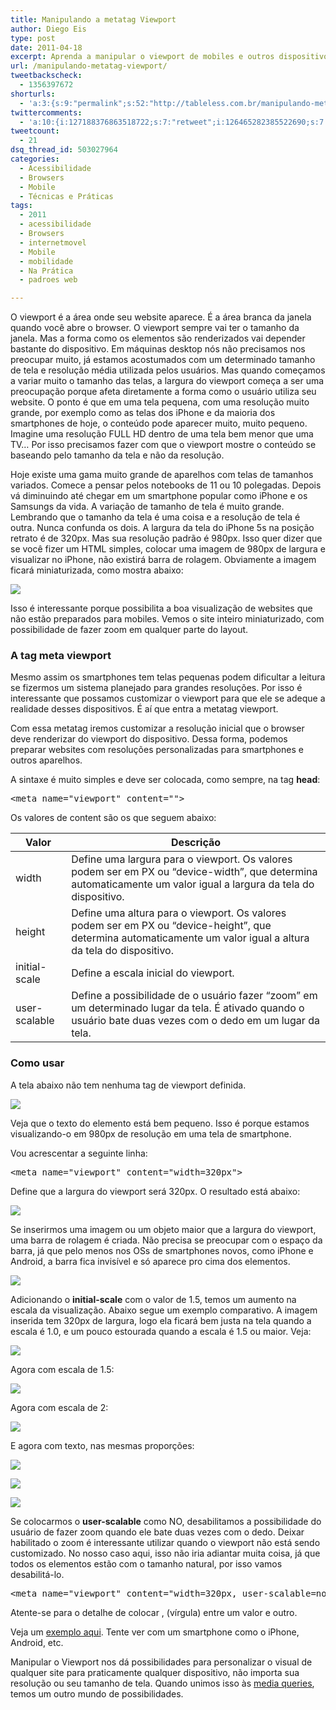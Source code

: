 ```yaml
---
title: Manipulando a metatag Viewport
author: Diego Eis
type: post
date: 2011-04-18
excerpt: Aprenda a manipular o viewport de mobiles e outros dispositivos com a metatag Viewport do HTML.
url: /manipulando-metatag-viewport/
tweetbackscheck:
  - 1356397672
shorturls:
  - 'a:3:{s:9:"permalink";s:52:"http://tableless.com.br/manipulando-metatag-viewport";s:7:"tinyurl";s:26:"http://tinyurl.com/3odakfo";s:4:"isgd";s:19:"http://is.gd/bKHkmh";}'
twittercomments:
  - 'a:10:{i:127188376863518722;s:7:"retweet";i:126465282385522690;s:7:"retweet";i:126348029631533056;s:7:"retweet";i:126347228095848448;s:7:"retweet";i:126345823905783808;s:7:"retweet";i:126341375041085440;s:7:"retweet";i:155242144943190018;s:7:"retweet";i:155229542263422976;s:7:"retweet";i:160165094976798720;s:7:"retweet";i:169916451069763584;s:7:"retweet";}'
tweetcount:
  - 21
dsq_thread_id: 503027964
categories:
  - Acessibilidade
  - Browsers
  - Mobile
  - Técnicas e Práticas
tags:
  - 2011
  - acessibilidade
  - Browsers
  - internetmovel
  - Mobile
  - mobilidade
  - Na Prática
  - padroes web

---
```

O viewport é a área onde seu website aparece. É a área branca da janela quando você abre o browser. O viewport sempre vai ter o tamanho da janela. Mas a forma como os elementos são renderizados vai depender bastante do dispositivo. Em máquinas desktop nós não precisamos nos preocupar muito, já estamos acostumados com um determinado tamanho de tela e resolução média utilizada pelos usuários. Mas quando começamos a variar muito o tamanho das telas, a largura do viewport começa a ser uma preocupação porque afeta diretamente a forma como o usuário utiliza seu website. O ponto é que em uma tela pequena, com uma resolução muito grande, por exemplo como as telas dos iPhone e da maioria dos smartphones de hoje, o conteúdo pode aparecer muito, muito pequeno. Imagine uma resolução FULL HD dentro de uma tela bem menor que uma TV&#8230; Por isso precisamos fazer com que o viewport mostre o conteúdo se baseando pelo tamanho da tela e não da resolução.

Hoje existe uma gama muito grande de aparelhos com telas de tamanhos variados. Comece a pensar pelos notebooks de 11 ou 10 polegadas. Depois vá diminuindo até chegar em um smartphone popular como iPhone e os Samsungs da vida. A variação de tamanho de tela é muito grande. Lembrando que o tamanho da tela é uma coisa e a resolução de tela é outra. Nunca confunda os dois. A largura da tela do iPhone 5s na posição retrato é de 320px. Mas sua resolução padrão é 980px. Isso quer dizer que se você fizer um HTML simples, colocar uma imagem de 980px de largura e visualizar no iPhone, não existirá barra de rolagem. Obviamente a imagem ficará miniaturizada, como mostra abaixo:

![][1]

Isso é interessante porque possibilita a boa visualização de websites que não estão preparados para mobiles. Vemos o site inteiro miniaturizado, com possibilidade de fazer zoom em qualquer parte do layout.

### A tag meta viewport

Mesmo assim os smartphones tem telas pequenas podem dificultar a leitura se fizermos um sistema planejado para grandes resoluções. Por isso é interessante que possamos customizar o viewport para que ele se adeque a realidade desses dispositivos. É aí que entra a metatag viewport.
  
Com essa metatag iremos customizar a resolução inicial que o browser deve renderizar do viewport do dispositivo. Dessa forma, podemos preparar websites com resoluções personalizadas para smartphones e outros aparelhos.

A sintaxe é muito simples e deve ser colocada, como sempre, na tag **head**:

<pre class="lang-html">&lt;meta name="viewport" content=""&gt;
</pre>

Os valores de content são os que seguem abaixo:

| Valor         | Descrição                                                                                                                                                                    |
| ------------- | ---------------------------------------------------------------------------------------------------------------------------------------------------------------------------- |
| width         | Define uma largura para o viewport. Os valores podem ser em PX ou &#8220;device-width&#8221;, que determina automaticamente um valor igual a largura da tela do dispositivo. |
| height        | Define uma altura para o viewport. Os valores podem ser em PX ou &#8220;device-height&#8221;, que determina automaticamente um valor igual a altura da tela do dispositivo.  |
| initial-scale | Define a escala inicial do viewport.                                                                                                                                         |
| user-scalable | Define a possibilidade de o usuário fazer &#8220;zoom&#8221; em um determinado lugar da tela. É ativado quando o usuário bate duas vezes com o dedo em um lugar da tela.     |

### Como usar

A tela abaixo não tem nenhuma tag de viewport definida. 

![][2]

Veja que o texto do elemento está bem pequeno. Isso é porque estamos visualizando-o em 980px de resolução em uma tela de smartphone.
  
Vou acrescentar a seguinte linha:

<pre class="lang-html">&lt;meta name="viewport" content="width=320px"&gt;
</pre>

Define que a largura do viewport será 320px. O resultado está abaixo:

![][3]

Se inserirmos uma imagem ou um objeto maior que a largura do viewport, uma barra de rolagem é criada. Não precisa se preocupar com o espaço da barra, já que pelo menos nos OSs de smartphones novos, como iPhone e Android, a barra fica invisível e só aparece pro cima dos elementos.

![][4]

Adicionando o **initial-scale** com o valor de 1.5, temos um aumento na escala da visualização. Abaixo segue um exemplo comparativo. A imagem inserida tem 320px de largura, logo ela ficará bem justa na tela quando a escala é 1.0, e um pouco estourada quando a escala é 1.5 ou maior. Veja:

![][5]

Agora com escala de 1.5:

![][6]

Agora com escala de 2:
  
![][7]

E agora com texto, nas mesmas proporções:

![][8]
  
![][9]
  
![][10]

Se colocarmos o **user-scalable** como NO, desabilitamos a possibilidade do usuário de fazer zoom quando ele bate duas vezes com o dedo. Deixar habilitado o zoom é interessante utilizar quando o viewport não está sendo customizado. No nosso caso aqui, isso não iria adiantar muita coisa, já que todos os elementos estão com o tamanho natural, por isso vamos desabilitá-lo.

<pre class="lang-html">&lt;meta name="viewport" content="width=320px, user-scalable=no"&gt;
</pre>

Atente-se para o detalhe de colocar , (vírgula) entre um valor e outro.
  
Veja um [exemplo aqui][11]. Tente ver com um smartphone como o iPhone, Android, etc.

Manipular o Viewport nos dá possibilidades para personalizar o visual de qualquer site para praticamente qualquer dispositivo, não importa sua resolução ou seu tamanho de tela. Quando unimos isso às [media queries][12], temos um outro mundo de possibilidades.

 [1]: http://tableless.com.br/uploads/2011/04/980px.png
 [2]: http://tableless.com.br/uploads/2011/04/viewport-980.png
 [3]: http://tableless.com.br/uploads/2011/04/viewport-320px.png
 [4]: http://tableless.com.br/uploads/2011/04/rolagem.png
 [5]: http://tableless.com.br/uploads/2011/04/initi-scale1.png
 [6]: http://tableless.com.br/uploads/2011/04/init-scale15.png
 [7]: http://tableless.com.br/uploads/2011/04/init-scale2.png
 [8]: http://tableless.com.br/uploads/2011/04/scale1-text.png
 [9]: http://tableless.com.br/uploads/2011/04/scale15-text.png
 [10]: http://tableless.com.br/uploads/2011/04/scale2-text.png
 [11]: http://tableless.github.com/exemplos/viewport/viewport.html
 [12]: http://tableless.com.br/introducao-sobre-media-queries